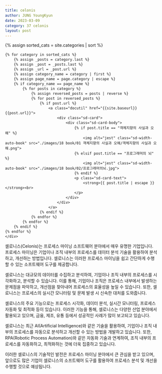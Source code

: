 ```yaml
---
title: celonis
author: JUNG YoungKyun
date: 2023-03-09
category: 37 celonis
layout: post
---
```


<div class="sd-container-fluid ">
    <div class="docutils">
    {% assign sorted_cats = site.categories | sort %}

    {% for category in sorted_cats %}
        {% assign _posts = category.last %}
        {% assign _post = _posts.last %}
        {% assign _url = _post.url %}
        {% assign category_name = category | first %}
        {% assign page_name = page.category | escape %}
        {% if category_name == page_name %}
            {% for posts in category %}
                {% assign reversed_posts = posts | reverse %}
                {% for post in reversed_posts %}
                    {% if post.url %}
                        <a class="docutil" href="{{site.baseurl}}{{post.url}}">
                            <div class="sd-card">
                                <div class="sd-card-body">
                                    {% if post.title == "객체지향의 사실과 오해" %}
                                        <img alt="jest" class="sd-width-auto-book" src="./images/18 book/01 객체지향의 사실과 오해/객체지향의 사실과 오해.png">
                                    {% elsif post.title == "프로그래머의 뇌" %}
                                        <img alt="jest" class="sd-width-auto-book" src="./images/18 book/02/프로그래머의뇌.jpg">
                                    {% endif %}
                                    <p class="sd-card-text">
                                        <strong>{{ post.title | escape }}</strong><br>
                                    </p>
                                </div>
                            </div>
                        </a>
                    {% endif %}
                {% endfor %}
            {% endfor %}
        {% endif %}
    {% endfor %}
    </div>
</div>

셀로니스(Celonis)는 프로세스 마이닝 소프트웨어 분야에서 매우 유명한 기업입니다. 프로세스 마이닝은 기업이나 조직 내부의 프로세스를 데이터 분석 기술을 활용하여 분석하고, 개선하는 방법입니다. 셀로니스는 이러한 프로세스 마이닝을 쉽고 간단하게 수행할 수 있는 소프트웨어 도구를 제공합니다.

셀로니스는 대규모의 데이터를 수집하고 분석하여, 기업이나 조직 내부의 프로세스를 시각화하고, 분석할 수 있습니다. 이를 통해, 기업이나 조직은 프로세스 내부에서 발생하는 문제점을 파악하고, 개선점을 찾아내어 프로세스의 효율성을 높일 수 있습니다. 또한, 셀로니스는 프로세스의 실시간 모니터링 및 문제 발생 시 신속한 대처를 도와줍니다.

셀로니스의 주요 기능으로는 프로세스 시각화, 데이터 분석, 실시간 모니터링, 프로세스 자동화 및 최적화 등이 있습니다. 이러한 기능을 통해, 셀로니스는 다양한 산업 분야에서 활용되고 있으며, 금융, 제조, 유통 등에서 성공적인 사례가 많이 보고되고 있습니다.

셀로니스는 최근 AI(Artificial Intelligence)와 같은 기술을 활용하여, 기업이나 조직 내부의 프로세스를 자동으로 분석하고 개선할 수 있는 방법을 개발하고 있습니다. 또한, RPA(Robotic Process Automation)와 같은 자동화 기술과 연계하여, 조직 내부의 프로세스를 자동화하고, 최적화하는 것에 더욱 집중하고 있습니다.

이러한 셀로니스의 기술적인 발전은 프로세스 마이닝 분야에서 큰 관심을 받고 있으며, 앞으로도 많은 기업이 셀로니스의 소프트웨어 도구를 활용하여 프로세스 분석 및 개선을 수행할 것으로 예상됩니다.
